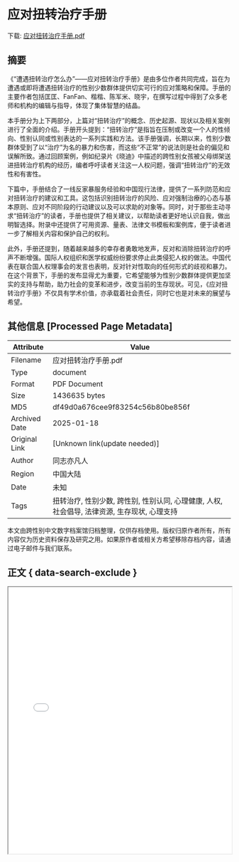# 应对扭转治疗手册

<!-- tcd_download_link -->
下载: [应对扭转治疗手册.pdf](应对扭转治疗手册.pdf)
<!-- tcd_download_link_end -->

## 摘要

<!-- tcd_abstract -->
《“遭遇扭转治疗怎么办”——应对扭转治疗手册》是由多位作者共同完成，旨在为遭遇或即将遭遇扭转治疗的性别少数群体提供切实可行的应对策略和保障。手册的主要作者包括匡匡、FanFan、楷楷、陈军米、晓宇，在撰写过程中得到了众多老师和机构的编辑与指导，体现了集体智慧的结晶。

本手册分为上下两部分，上篇对“扭转治疗”的概念、历史起源、现状以及相关案例进行了全面的介绍。手册开头提到：“扭转治疗”是指旨在压制或改变一个人的性倾向、性别认同或性别表达的一系列实践和方法。该手册强调，长期以来，性别少数群体受到了以“治疗”为名的暴力和伤害，而这些“不正常”的说法则是社会的偏见和误解所致。通过回顾案例，例如纪录片《晓迪》中描述的跨性别女孩被父母绑架送进扭转治疗机构的经历，编者呼吁读者关注这一人权问题，强调“扭转治疗”的无效性和有害性。

下篇中，手册结合了一线反家暴服务经验和中国现行法律，提供了一系列防范和应对扭转治疗的建议和工具。这包括识别扭转治疗的风险、应对强制治療的心态与基本原则、应对不同阶段的行动建议以及可以求助的对象等。同时，对于那些主动寻求“扭转治疗”的读者，手册也提供了相关建议，以帮助读者更好地认识自我，做出明智选择。附录中还提供了可用资源、量表、法律文书模板和案例库，便于读者进一步了解相关内容和保护自己的权利。

此外，手册还提到，随着越来越多的幸存者勇敢地发声，反对和消除扭转治疗的呼声不断增强。国际人权组织和医学权威纷纷要求停止此类侵犯人权的做法。中国代表在联合国人权理事会的发言也表明，反对针对性取向的任何形式的歧视和暴力。在这个背景下，手册的发布显得尤为重要，它希望能够为性别少数群体提供更加坚实的支持与帮助，助力社会的变革和进步，改变当前的生存现状。可见，《应对扭转治疗手册》不仅具有学术价值，亦承载着社会责任，同时它也是对未来的展望与希望。

<!-- tcd_abstract_end -->

## 其他信息 [Processed Page Metadata]

| Attribute       | Value                                  |
|-----------------|----------------------------------------|
| Filename        | 应对扭转治疗手册.pdf                             |
| Type            | document                                 |
| Format          | PDF Document                               |
| Size            | 1436635 bytes                           |
| MD5             | df49d0a676cee9f83254c56b80be856f                                  |
| Archived Date   | 2025-01-18                             |
| Original Link   | [Unknown link(update needed)]                         |
| Author          | 同志亦凡人                               |
| Region          | 中国大陆                               |
| Date            | 未知                                 |
| Tags            | 扭转治疗, 性别少数, 跨性别, 性别认同, 心理健康, 人权, 社会倡导, 法律资源, 生存现状, 心理支持                                 |

本文由跨性别中文数字档案馆归档整理，仅供存档使用。版权归原作者所有，所有内容仅为历史资料保存及研究之用。如果原作者或相关方希望移除存档内容，请通过电子邮件与我们联系。

## 正文 { data-search-exclude }

<!-- tcd_main_text -->
<iframe src="../应对扭转治疗手册.pdf" width="100%" height="600px">
    <p>无法显示PDF，请下载查看。</p>
</iframe>
<!-- tcd_main_text_end -->

